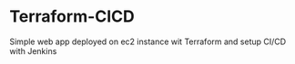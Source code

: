 # Terraform-CICD
Simple web app deployed on ec2 instance wit Terraform and setup CI/CD with Jenkins
